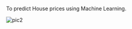 To predict House prices using Machine Learning.

![pic2](https://user-images.githubusercontent.com/5524260/36512357-b1096f50-172f-11e8-8e42-0238903afe00.png)

